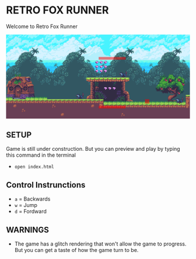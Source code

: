 # RETRO FOX RUNNER 
Welcome to Retro Fox Runner

![RFR](RFR_Preview.png)

## SETUP
Game is still under construction. But you can preview and play by typing this command in the terminal
- `open index.html` 

## Control Instrunctions
- `a` = Backwards
- `w` = Jump
- `d` = Fordward

## WARNINGS
- The game has a glitch rendering that won't allow the game to progress. But you can get a taste of how the game turn to be. 
